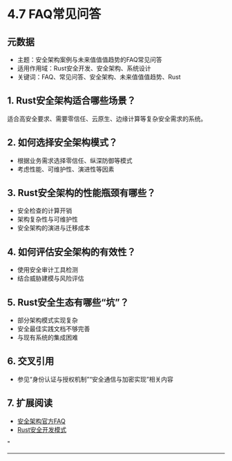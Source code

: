 ﻿# 4.7 FAQ常见问答

## 元数据

- 主题：安全架构案例与未来值值值趋势的FAQ常见问答
- 适用作用域：Rust安全开发、安全架构、系统设计
- 关键词：FAQ、常见问答、安全架构、未来值值值趋势、Rust

## 1. Rust安全架构适合哪些场景？

适合高安全要求、需要零信任、云原生、边缘计算等复杂安全需求的系统。

## 2. 如何选择安全架构模式？

- 根据业务需求选择零信任、纵深防御等模式
- 考虑性能、可维护性、演进性等因素

## 3. Rust安全架构的性能瓶颈有哪些？

- 安全检查的计算开销
- 架构复杂性与可维护性
- 安全架构的演进与迁移成本

## 4. 如何评估安全架构的有效性？

- 使用安全审计工具检测
- 结合威胁建模与风险评估

## 5. Rust安全生态有哪些“坑”？

- 部分架构模式实现复杂
- 安全最佳实践文档不够完善
- 与现有系统的集成困难

## 6. 交叉引用

- 参见“身份认证与授权机制”“安全通信与加密实现”相关内容

## 7. 扩展阅读

- [安全架构官方FAQ](https://www.nist.gov/cyberframework)
- [Rust安全开发模式](https://github.com/rust-lang/awesome-rust#security)

"

---
